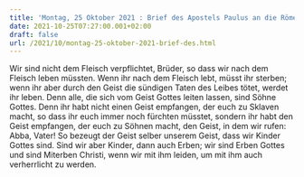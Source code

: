 ```yaml
---
title: 'Montag, 25 Oktober 2021 : Brief des Apostels Paulus an die Römer 8,12-17.'
date: 2021-10-25T07:27:00.001+02:00
draft: false
url: /2021/10/montag-25-oktober-2021-brief-des.html
---
```


Wir sind nicht dem Fleisch verpflichtet, Brüder, so dass wir nach dem Fleisch leben müssten. Wenn ihr nach dem Fleisch lebt, müsst ihr sterben; wenn ihr aber durch den Geist die sündigen Taten des Leibes tötet, werdet ihr leben. Denn alle, die sich vom Geist Gottes leiten lassen, sind Söhne Gottes. Denn ihr habt nicht einen Geist empfangen, der euch zu Sklaven macht, so dass ihr euch immer noch fürchten müsstet, sondern ihr habt den Geist empfangen, der euch zu Söhnen macht, den Geist, in dem wir rufen: Abba, Vater! So bezeugt der Geist selber unserem Geist, dass wir Kinder Gottes sind. Sind wir aber Kinder, dann auch Erben; wir sind Erben Gottes und sind Miterben Christi, wenn wir mit ihm leiden, um mit ihm auch verherrlicht zu werden.